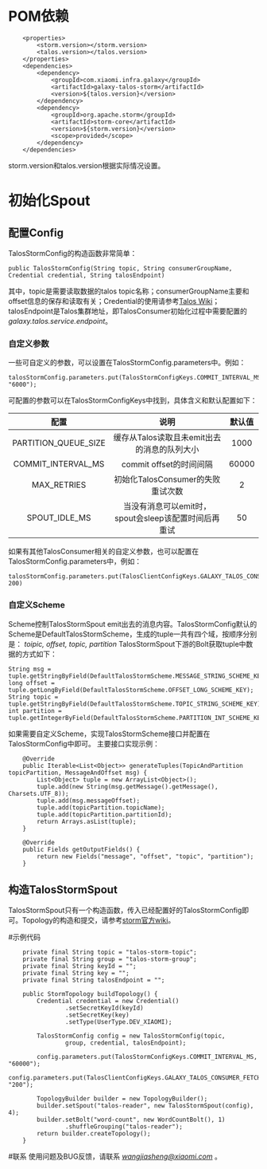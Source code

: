 # POM依赖


```
    <properties>
        <storm.version></storm.version>
        <talos.version></talos.version>
    </properties>
    <dependencies>
        <dependency>
            <groupId>com.xiaomi.infra.galaxy</groupId>
            <artifactId>galaxy-talos-storm</artifactId>
            <version>${talos.version}</version>
        </dependency>
        <dependency>
            <groupId>org.apache.storm</groupId>
            <artifactId>storm-core</artifactId>
            <version>${storm.version}</version>
            <scope>provided</scope>
        </dependency>
    </dependencies>
```
storm.version和talos.version根据实际情况设置。

# 初始化Spout

## 配置Config

TalosStormConfig的构造函数非常简单：

```
public TalosStormConfig(String topic, String consumerGroupName, Credential credential, String talosEndpoint)
```
其中，topic是需要读取数据的talos topic名称；consumerGroupName主要和offset信息的保存和读取有关；Credential的使用请参考[Talos Wiki](http://awsbj0.talos.api.xiaomi.com/sdk/sdk-step-by-step.html)；talosEndpoint是Talos集群地址，即TalosConsumer初始化过程中需要配置的*galaxy.talos.service.endpoint*。

### 自定义参数
一些可自定义的参数，可以设置在TalosStormConfig.parameters中。例如：
```
talosStormConfig.parameters.put(TalosStormConfigKeys.COMMIT_INTERVAL_MS, "6000");
```
可配置的参数可以在TalosStormConfigKeys中找到，具体含义和默认配置如下：

| 配置| 说明| 默认值 |
|:-:|:-:|:-:|
|PARTITION_QUEUE_SIZE|缓存从Talos读取且未emit出去的消息的队列大小| 1000 |
| COMMIT_INTERVAL_MS |commit offset的时间间隔| 60000 |
| MAX_RETRIES | 初始化TalosConsumer的失败重试次数 | 2 |
|SPOUT_IDLE_MS| 当没有消息可以emit时，spout会sleep该配置时间后再重试|50|
如果有其他TalosConsumer相关的自定义参数，也可以配置在TalosStormConfig.parameters中，例如：
```
talosStormConfig.parameters.put(TalosClientConfigKeys.GALAXY_TALOS_CONSUMER_FETCH_INTERVAL, 200)
```
### 自定义Scheme
Scheme控制TalosStormSpout emit出去的消息内容。TalosStormConfig默认的Scheme是DefaultTalosStormScheme，生成的tuple一共有四个域，按顺序分别是：
*toipic, offset, topic, partition*
TalosStormSpout下游的Bolt获取tuple中数据的方式如下：
```
String msg = tuple.getStringByField(DefaultTalosStormScheme.MESSAGE_STRING_SCHEME_KEY);
long offset = tuple.getLongByField(DefaultTalosStormScheme.OFFSET_LONG_SCHEME_KEY);
String topic = tuple.getStringByField(DefaultTalosStormScheme.TOPIC_STRING_SCHEME_KEY);
int partition = tuple.getIntegerByField(DefaultTalosStormScheme.PARTITION_INT_SCHEME_KEY);
```
如果需要自定义Scheme，实现TalosStormScheme接口并配置在TalosStormConfig中即可。
主要接口实现示例：
```
    @Override
    public Iterable<List<Object>> generateTuples(TopicAndPartition topicPartition, MessageAndOffset msg) {
        List<Object> tuple = new ArrayList<Object>();
        tuple.add(new String(msg.getMessage().getMessage(), Charsets.UTF_8));
        tuple.add(msg.messageOffset);
        tuple.add(topicPartition.topicName);
        tuple.add(topicPartition.partitionId);
        return Arrays.asList(tuple);
    }

    @Override
    public Fields getOutputFields() {
        return new Fields("message", "offset", "topic", "partition");
    }
```
## 构造TalosStormSpout
TalosStormSpout只有一个构造函数，传入已经配置好的TalosStormConfig即可。Topology的构造和提交，请参考[storm官方wiki](http://storm.apache.org/releases/1.0.1/Running-topologies-on-a-production-cluster.html)。

#示例代码
```
    private final String topic = "talos-storm-topic";
    private final String group = "talos-storm-group";
    private final String keyId = "";
    private final String key = "";
    private final String talosEndpoint = "";

    public StormTopology buildTopology() {
        Credential credential = new Credential()
                .setSecretKeyId(keyId)
                .setSecretKey(key)
                .setType(UserType.DEV_XIAOMI);

        TalosStormConfig config = new TalosStormConfig(topic,
                group, credential, talosEndpoint);
        
        config.parameters.put(TalosStormConfigKeys.COMMIT_INTERVAL_MS, "60000");
        config.parameters.put(TalosClientConfigKeys.GALAXY_TALOS_CONSUMER_FETCH_INTERVAL, "200");
        
        TopologyBuilder builder = new TopologyBuilder();
        builder.setSpout("talos-reader", new TalosStormSpout(config), 4);
        builder.setBolt("word-count", new WordCountBolt(), 1)
                .shuffleGrouping("talos-reader");
        return builder.createTopology();
    }
```

#联系
使用问题及BUG反馈，请联系 *wangjiasheng@xiaomi.com* 。